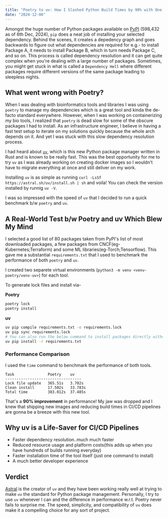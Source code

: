 ```yaml
---
title: "Poetry to uv: How I Slashed Python Build Times by 90% with One Switch"
date: "2024-12-06"
---
```

Amongst the huge number of Python packages available on [PyPI](https://pypistats.org/) (598,432 as of 6th Dec, 2024), `pip` does a neat job of installing your selected dependency. Behind the scenes, it creates a depedency graph and goes backwards to figure out what dependencies are required for e.g.- to install Package A, it needs to install Package B, which in turn needs Package C, and so on. This process is called dependency resolution and it can get quite complex when you're dealing with a large number of packages. Sometimes, you might get stuck in what is called a `Dependency Hell` where different packages require different versions of the same package leading to sleepless nights.

## What went wrong with Poetry?
When I was dealing with bioinformatics tools and libraries I was using `poetry` to manage my dependencies which is a great tool and kinda the de-facto standard everywhere. However, when I was working on containerizing my bio tools, I realized that `poetry` is dead slow for some of the obscure packages I had to install. As an infrastructure engineer, I believe in having a fast test setup to iterate on my solutions quickly because the whole arch depends on it. And yet I was stuck with this slow dependency resolution process.

I had heard about [`uv`](https://docs.astral.sh/uv/), which is this new Python package manager written in Rust and is known to be really fast. This was the best opportunity for me to try `uv` as I was already working on creating docker images so I wouldn't have to migrate everything at once and still deliver on my work.

Installing `uv` is as simple as running `curl -LsSf https://astral.sh/uv/install.sh | sh` and voila! You can check the version installed by runnig `uv -V`.

I was so impressed with the speed of `uv` that I decided to run a quick benchmark b/w `poetry` and `uv`.

## A Real-World Test b/w Poetry and uv Which Blew My Mind
I selected a good list of 80 packages taken from PyPI's list of most downloaded packages, a few packages from CNCF(eg-Kubernetes;Terraform) and some ML libraries(eg-Torch;Tensorflow). This gave me a substantial `requirements.txt` that I used to benchmark the performance of both `poetry` and `uv`.

I created two separete virtual environments (`python3 -m venv <venv-poetry/venv-uv>`) for each tool.

To generate lock files and install via-

<b>Poetry</b>
```bash
poetry lock
poetry install
```
<b>uv</b>
```bash
uv pip compile requirements.txt -o requirements.lock
uv pip sync requirements.lock
# You can also run the below command to install packages directly without generating a separate lock file
uv pip install -r requirements.txt
```

### Performance Comparison
I used the `time` command to benchmark the performance of both tools.
```plaintext
Task               Poetry    uv
----------------------------------
Lock file update   365.51s   3.702s
Clean install      17.502s   33.783s
Total time         383.012s  37.485s
```
That's a <b>90% improvement</b> in performance! My jaw was dropped and I knew that shipping new images and reducing build times in CI/CD pipelines are gonna be a breeze with this new tool.

## Why uv is a Life-Saver for CI/CD Pipelines
- Faster dependency resolution..much much faster
- Reduced resource usage and platform costs(this adds up when you have hundreds of builds running everyday)
- Faster installation time of the tool itself (just one command to install)
- A much better developer experience

## Verdict
[Astral](https://astral.sh/) is the creator of `uv` and they have been working really well at trying to make `uv` the standard for Python package management. Personally, I try to use `uv` whenever I can and the difference in performance w.r.t. Poetry never fails to surprise me. 
The speed, simplicity, and compatibility of `uv` does make it a compelling choice for any sort of project.